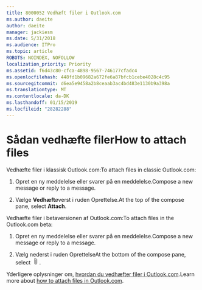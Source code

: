 ```yaml
---
title: 8000052 Vedhæft filer i Outlook.com
ms.author: daeite
author: daeite
manager: jackiesm
ms.date: 5/31/2018
ms.audience: ITPro
ms.topic: article
ROBOTS: NOINDEX, NOFOLLOW
localization_priority: Priority
ms.assetid: f6d43c80-cfca-4898-9567-746177cfadc4
ms.openlocfilehash: 448fd1b09682a672fe6a87bfcb1cebe4028c4c95
ms.sourcegitcommit: d6ea5e9458a2b8ceaab3ac4bd483e1130b9a398a
ms.translationtype: MT
ms.contentlocale: da-DK
ms.lasthandoff: 01/15/2019
ms.locfileid: "28282288"
---
```

# <a name="how-to-attach-files"></a><span data-ttu-id="b50b6-102">Sådan vedhæfte filer</span><span class="sxs-lookup"><span data-stu-id="b50b6-102">How to attach files</span></span>

<span data-ttu-id="b50b6-103">Vedhæfte filer i klassisk Outlook.com:</span><span class="sxs-lookup"><span data-stu-id="b50b6-103">To attach files in classic Outlook.com:</span></span>
  
1. <span data-ttu-id="b50b6-104">Opret en ny meddelelse eller svarer på en meddelelse.</span><span class="sxs-lookup"><span data-stu-id="b50b6-104">Compose a new message or reply to a message.</span></span>
    
2. <span data-ttu-id="b50b6-105">Vælge **Vedhæft**øverst i ruden Oprettelse.</span><span class="sxs-lookup"><span data-stu-id="b50b6-105">At the top of the compose pane, select **Attach**.</span></span> 
    
<span data-ttu-id="b50b6-106">Vedhæfte filer i betaversionen af Outlook.com:</span><span class="sxs-lookup"><span data-stu-id="b50b6-106">To attach files in the Outlook.com beta:</span></span>
  
1. <span data-ttu-id="b50b6-107">Opret en ny meddelelse eller svarer på en meddelelse.</span><span class="sxs-lookup"><span data-stu-id="b50b6-107">Compose a new message or reply to a message.</span></span>
    
2. <span data-ttu-id="b50b6-108">Vælg nederst i ruden Oprettelse</span><span class="sxs-lookup"><span data-stu-id="b50b6-108">At the bottom of the compose pane, select</span></span> ![Vedhæfte](media/da223d01-5fe6-448c-a3a3-e2b5262da4b9.png)<span data-ttu-id="b50b6-110">.</span><span class="sxs-lookup"><span data-stu-id="b50b6-110"></span></span>
    
<span data-ttu-id="b50b6-111">Yderligere oplysninger om, [hvordan du vedhæfter filer i Outlook.com](https://go.microsoft.com/fwlink/p/?linkid=2001702&amp;clcid=0x409).</span><span class="sxs-lookup"><span data-stu-id="b50b6-111">Learn more about [how to attach files in Outlook.com](https://go.microsoft.com/fwlink/p/?linkid=2001702&amp;clcid=0x409).</span></span>
  

